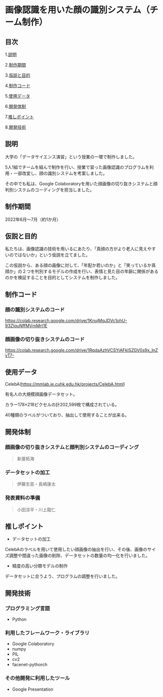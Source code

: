 # 画像認識を用いた顔の識別システム（チーム制作）

## 目次
1.[説明](https://github.com/TakumiShinya/Portfolio/blob/main/%E7%94%BB%E5%83%8F%E8%AA%8D%E8%AD%98%E3%82%92%E7%94%A8%E3%81%84%E3%81%9F%E9%A1%94%E3%81%AE%E8%AD%98%E5%88%A5%E3%82%B7%E3%82%B9%E3%83%86%E3%83%A0(%E3%83%81%E3%83%BC%E3%83%A0%E5%88%B6%E4%BD%9C)/README.md#%E8%AA%AC%E6%98%8E)

2.[制作期間](https://github.com/TakumiShinya/Portfolio/blob/main/%E7%94%BB%E5%83%8F%E8%AA%8D%E8%AD%98%E3%82%92%E7%94%A8%E3%81%84%E3%81%9F%E9%A1%94%E3%81%AE%E8%AD%98%E5%88%A5%E3%82%B7%E3%82%B9%E3%83%86%E3%83%A0(%E3%83%81%E3%83%BC%E3%83%A0%E5%88%B6%E4%BD%9C)/README.md#%E5%88%B6%E4%BD%9C%E6%9C%9F%E9%96%93)

3.[仮説と目的](https://github.com/TakumiShinya/Portfolio/blob/main/%E7%94%BB%E5%83%8F%E8%AA%8D%E8%AD%98%E3%82%92%E7%94%A8%E3%81%84%E3%81%9F%E9%A1%94%E3%81%AE%E8%AD%98%E5%88%A5%E3%82%B7%E3%82%B9%E3%83%86%E3%83%A0(%E3%83%81%E3%83%BC%E3%83%A0%E5%88%B6%E4%BD%9C)/README.md#%E4%BB%AE%E8%AA%AC%E3%81%A8%E7%9B%AE%E7%9A%84)

4.[制作コード](https://github.com/TakumiShinya/Portfolio/tree/main/%E7%94%BB%E5%83%8F%E8%AA%8D%E8%AD%98%E3%82%92%E7%94%A8%E3%81%84%E3%81%9F%E9%A1%94%E3%81%AE%E8%AD%98%E5%88%A5%E3%82%B7%E3%82%B9%E3%83%86%E3%83%A0(%E3%83%81%E3%83%BC%E3%83%A0%E5%88%B6%E4%BD%9C)#%E5%88%B6%E4%BD%9C%E3%82%B3%E3%83%BC%E3%83%89)

5.[使用データ](https://github.com/TakumiShinya/Portfolio/blob/main/%E7%94%BB%E5%83%8F%E8%AA%8D%E8%AD%98%E3%82%92%E7%94%A8%E3%81%84%E3%81%9F%E9%A1%94%E3%81%AE%E8%AD%98%E5%88%A5%E3%82%B7%E3%82%B9%E3%83%86%E3%83%A0(%E3%83%81%E3%83%BC%E3%83%A0%E5%88%B6%E4%BD%9C)/README.md#%E4%BD%BF%E7%94%A8%E3%83%87%E3%83%BC%E3%82%BF)

6.[開発体制](https://github.com/TakumiShinya/Portfolio/blob/main/%E7%94%BB%E5%83%8F%E8%AA%8D%E8%AD%98%E3%82%92%E7%94%A8%E3%81%84%E3%81%9F%E9%A1%94%E3%81%AE%E8%AD%98%E5%88%A5%E3%82%B7%E3%82%B9%E3%83%86%E3%83%A0(%E3%83%81%E3%83%BC%E3%83%A0%E5%88%B6%E4%BD%9C)/README.md#%E9%96%8B%E7%99%BA%E4%BD%93%E5%88%B6)

7.[推しポイント](https://github.com/TakumiShinya/Portfolio/blob/main/%E7%94%BB%E5%83%8F%E8%AA%8D%E8%AD%98%E3%82%92%E7%94%A8%E3%81%84%E3%81%9F%E9%A1%94%E3%81%AE%E8%AD%98%E5%88%A5%E3%82%B7%E3%82%B9%E3%83%86%E3%83%A0(%E3%83%81%E3%83%BC%E3%83%A0%E5%88%B6%E4%BD%9C)/README.md#%E6%8E%A8%E3%81%97%E3%83%9D%E3%82%A4%E3%83%B3%E3%83%88)

8.[開発技術]()

## 説明

大学の「データサイエンス演習」という授業の一環で制作しました。

5人1組でチームを組んで制作を行い、授業で習った画像認識のプログラムを利用・一部改変し、顔の識別システムを考案しました。

その中でも私は、Google Colaboratoryを用いた顔画像の切り抜きシステムと顔判別システムのコーディングを担当しました。

## 制作期間

2022年6月～7月（約1か月）

## 仮説と目的

私たちは、画像認識の技術を用いるにあたり、「真顔の方がより老人に見えやすいのではないか」という仮説を立てました。

この仮説から、ある顔の画像に対して、「年配か若いのか」と「笑っているか真顔か」の２つを判別するモデルの作成を行い、表情と見た目の年齢に関係があるのかを検証することを目的としてシステムを制作しました。

## 制作コード

### 顔の識別システムのコード

https://colab.research.google.com/drive/1KnujMqJDVc1ohU-93ZIquNffMVmMrt1E

### 顔画像の切り抜きシステムのコード

https://colab.research.google.com/drive/1RqdaAzhVCSYiAFklSZGV0s9x_lnZyT7-

## 使用データ

CelebA(https://mmlab.ie.cuhk.edu.hk/projects/CelebA.html)

有名人の大規模顔画像データセット。

カラー178×218ピクセルの計202,599枚で構成されている。

40種類のラベルがついており、抽出して使用することが出来る。

## 開発体制

### 顔画像の切り抜きシステムと顔判別システムのコーディング
> 新屋拓海
### データセットの加工
> 伊藤生慈・長嶋康太
### 発表資料の準備
> 小田涼平・川上龍仁

## 推しポイント

- データセットの加工

CelebAのラベルを用いて使用したい顔画像の抽出を行い、その後、画像のサイズ調整や間違った画像の削除、データセットの数量の均一化を行いました。

- 精度の高い分類モデルの制作

データセットに合うよう、プログラムの調整を行いました。

## 開発技術
### プログラミング言語
- Python

### 利用したフレームワーク・ライブラリ
- Google Colaboratory
- numpy
- PIL
- cv2
- facenet-pythorch

### その他開発に利用したツール
- Google Presentation
